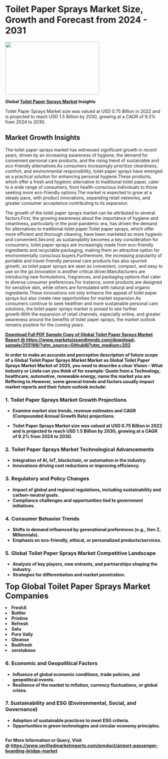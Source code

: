<H1>Toilet Paper Sprays Market Size, Growth and Forecast from 2024 - 2031</H1><img class="aligncenter size-medium wp-image-584254" src="https://thirdeyenews.in/wp-content/uploads/2024/09/Global-Market-Research-300x168.jpeg" alt="" width="300" height="168" /><p><strong>Global&nbsp;<a href="https://www.marketsizeandtrends.com/download-sample/255198/?utm_source=Github8j?utm_medium=202">Toilet Paper Sprays Market</a> Insights</strong></p><p>Toilet Paper Sprays Market size was valued at USD 0.75 Billion in 2022 and is projected to reach USD 1.5 Billion by 2030, growing at a CAGR of 9.2% from 2024 to 2030.</p><p><h2>Market Growth Insights</h2> <p>The toilet paper sprays market has witnessed significant growth in recent years, driven by an increasing awareness of hygiene, the demand for convenient personal care products, and the rising trend of sustainable and eco-friendly alternatives.As consumers increasingly prioritize cleanliness, comfort, and environmental responsibility, toilet paper sprays have emerged as a practical solution for enhancing personal hygiene.These products, which offer a fresh and hygienic alternative to traditional toilet paper, cater to a wide range of consumers, from health-conscious individuals to those seeking more eco-friendly options.The market is expected to grow at a steady pace, with product innovations, expanding retail networks, and greater consumer acceptance contributing to its expansion.</p> <p><strong><a href="#"></a></strong></p> <p>The growth of the toilet paper sprays market can be attributed to several factors.First, the growing awareness about the importance of hygiene and cleanliness, particularly in the post-pandemic era, has driven the demand for alternatives to traditional toilet paper.Toilet paper sprays, which offer more efficient and thorough cleaning, have been marketed as more hygienic and convenient.Second, as sustainability becomes a key consideration for consumers, toilet paper sprays are increasingly made from eco-friendly ingredients and recyclable packaging, making them an attractive option for environmentally conscious buyers.Furthermore, the increasing popularity of portable and travel-friendly personal care products has also spurred growth, as toilet paper sprays are seen as convenient, compact, and easy to use on the go.Innovation is another critical driver.Manufacturers are introducing new formulations, fragrances, and packaging options that cater to diverse consumer preferences.For instance, some products are designed for sensitive skin, while others are formulated with natural and organic ingredients.These innovations not only enhance the appeal of toilet paper sprays but also create new opportunities for market expansion.As consumers continue to seek healthier and more sustainable personal care solutions, the toilet paper sprays market is poised to see further growth.With the expansion of retail channels, especially online, and greater awareness around the benefits of toilet paper sprays, the market outlook remains positive for the coming years.</p> <p><strong><a href="#"></p><p><span class=""><strong>Download Full PDF Sample Copy of Global Toilet Paper Sprays Market Report</strong> @ <a href="https://www.marketsizeandtrends.com/download-sample/255198/?utm_source=Github8j?utm_medium=202" target="_blank">https://www.marketsizeandtrends.com/download-sample/255198/?utm_source=Github8j?utm_medium=202</a></span></p><p>In order to make an accurate and perceptive description of future scope of a Global&nbsp;Toilet Paper Sprays Market Market as Global&nbsp;Toilet Paper Sprays Market Market of 2025, you need to describe a clear Vision &ndash; What Industry or Linda can you think of for example: Quote from a Technology, healthcare, automotive, renewable energy, name the market you are Reffering to.However, some general trends and factors usually impact market reports and their future outlook include:</p><h3>1.&nbsp;<strong>Toilet Paper Sprays Market Growth Projections</strong></h3><ul><li>Examine market size trends, revenue estimates and CAGR (Compounded Annual Growth Rate) projections.</li><li><p>Toilet Paper Sprays Market size was valued at USD 0.75 Billion in 2022 and is projected to reach USD 1.5 Billion by 2030, growing at a CAGR of 9.2% from 2024 to 2030.</p></li></ul><h3>2.&nbsp;<strong>Toilet Paper Sprays Market Technological Advancements</strong></h3><ul><li>Integration of AI, IoT, blockchain, or automation in the industry.</li><li>Innovations driving cost reductions or improving efficiency.</li></ul><h3>3.&nbsp;<strong>Regulatory and Policy Changes</strong></h3><ul><li>Impact of global and regional regulations, including sustainability and carbon-neutral goals.</li><li>Compliance challenges and opportunities tied to government initiatives.</li></ul><h3>4.&nbsp;<strong>Consumer Behavior Trends</strong></h3><ul><li>Shifts in demand influenced by generational preferences (e.g., Gen Z, Millennials).</li><li>Emphasis on eco-friendly, ethical, or personalized products/services.</li></ul><h3>5.&nbsp;<strong>Global Toilet Paper Sprays Market Competitive Landscape</strong></h3><ul><li>Analysis of key players, new entrants, and partnerships shaping the industry.</li><li>Strategies for differentiation and market penetration.</li></ul><p data-pm-slice="1 1 []"><span style="color: inherit; font-family: inherit; font-size: 25px;">Top Global Toilet Paper Sprays Market Companies</span></p><div class="" data-test-id=""><p><li>FreshX</li><li> Buttler</li><li> Pristine</li><li> Refresh</li><li> Satu</li><li> Pure Vally</li><li> Qleanse</li><li> Bodifresh</li><li> zerotaboos</li></p></div><h3>6.&nbsp;<strong>Economic and Geopolitical Factors</strong></h3><ul><li>Influence of global economic conditions, trade policies, and geopolitical events.</li><li>Resilience of the market to inflation, currency fluctuations, or global crises.</li></ul><h3>7.&nbsp;<strong>Sustainability and ESG (Environmental, Social, and Governance)</strong></h3><ul><li>Adoption of sustainable practices to meet ESG criteria.</li><li>Opportunities in green technologies and circular economy principles.</li></ul><h2><strong style="font-size: 14px;">For More Information or Query, Visit @&nbsp;</strong><a style="background-color: #ffffff; font-size: 14px;" href="https://www.marketsizeandtrends.com/report/toilet-paper-sprays-market/" target="_blank">https://www.verifiedmarketreports.com/product/airport-passenger-boarding-bridge-market</a></h2>